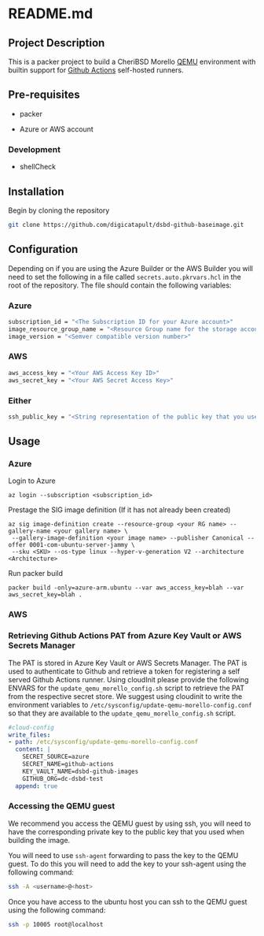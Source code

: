 # README.md

## Project Description
This is a packer project to build a CheriBSD Morello [QEMU](https://github.com/CTSRD-CHERI/qemu) environment with builtin support for [Github Actions](https://github.com/actions/runner) self-hosted runners.

## Pre-requisites

* packer

* Azure or AWS account

### Development

* shellCheck

## Installation

Begin by cloning the repository

```sh
git clone https://github.com/digicatapult/dsbd-github-baseimage.git
```

## Configuration
Depending on if you are using the Azure Builder or the AWS Builder you will need to set the following in a file called `secrets.auto.pkrvars.hcl` in the root of the repository.  The file should contain the following variables:

### Azure

```sh
subscription_id = "<The Subscription ID for your Azure account>"
image_resource_group_name = "<Resource Group name for the storage account"
image_version = "<Semver compatible version number>"
```

### AWS

```sh
aws_access_key = "<Your AWS Access Key ID>"
aws_secret_key = "<Your AWS Secret Access Key>"
```

### Either
```sh
ssh_public_key = "<String representation of the public key that you use to access the CheriBSD QEMU guest>"
```

## Usage

### Azure

Login to Azure
```
az login --subscription <subscription_id>
```

Prestage the SIG image definition (If it has not already been created)

```
az sig image-definition create --resource-group <your RG name> --gallery-name <your gallery name> \
 --gallery-image-definition <your image name> --publisher Canonical --offer 0001-com-ubuntu-server-jammy \
 --sku <SKU> --os-type linux --hyper-v-generation V2 --architecture <Architecture>
```

Run packer build
```
packer build -only=azure-arm.ubuntu --var aws_access_key=blah --var aws_secret_key=blah .
```
### AWS



### Retrieving Github Actions PAT from Azure Key Vault or AWS Secrets Manager

The PAT is stored in Azure Key Vault or AWS Secrets Manager.  The PAT is used to authenticate to Github and retrieve a token for registering a self served Github Actions runner.  Using cloudInit please provide the following ENVARS for the `update_qemu_morello_config.sh` script to retrieve the PAT from the respective secret store.  We suggest using cloudinit to write the environment variables to `/etc/sysconfig/update-qemu-morello-config.conf` so that they are available to the `update_qemu_morello_config.sh` script.

```yaml
#cloud-config
write_files:
- path: /etc/sysconfig/update-qemu-morello-config.conf
  content: |
    SECRET_SOURCE=azure
    SECRET_NAME=github-actions
    KEY_VAULT_NAME=dsbd-github-images
    GITHUB_ORG=dc-dsbd-test
  append: true
```

### Accessing the QEMU guest

We recommend you access the QEMU guest by using ssh, you will need to have the corresponding private key to the public key that you used when building the image.

You will need to use `ssh-agent` forwarding to pass the key to the QEMU guest.  To do this you will need to add the key to your ssh-agent using the following command:

```sh
ssh -A <username>@<host>
```

 Once you have access to the ubuntu host you can ssh to the QEMU guest using the following command:

```sh
ssh -p 10005 root@localhost
```
